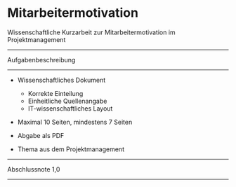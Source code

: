 # Mitarbeitermotivation
Wissenschaftliche Kurzarbeit zur Mitarbeitermotivation im Projektmanagement

____________________
Aufgabenbeschreibung
____________________


- Wissenschaftliches Dokument
	- Korrekte Einteilung
	- Einheitliche Quellenangabe
	- IT-wissenschaftliches Layout

- Maximal 10 Seiten, mindestens 7 Seiten
- Abgabe als PDF
- Thema aus dem Projektmanagement


____________________
Abschlussnote 1,0
____________________
